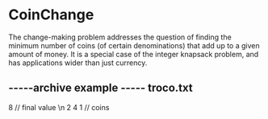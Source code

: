 # CoinChange
The change-making problem addresses the question of finding the minimum number of coins (of certain denominations) that add up to a given amount of money. It is a special case of the integer knapsack problem, and has applications wider than just currency.

-----archive example -----
troco.txt
--------------

8     // final value \n
2 4 1 // coins
